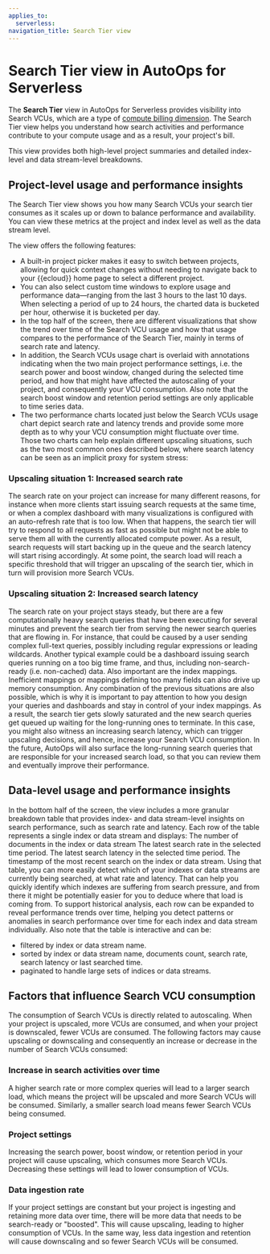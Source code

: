 ```yaml
---
applies_to:
  serverless:
navigation_title: Search Tier view
---
```


# Search Tier view in AutoOps for Serverless

The **Search Tier** view in AutoOps for Serverless provides visibility into Search VCUs, which are a type of [compute billing dimension](/deploy-manage/monitor/autoops/autoops-for-serverless.md#compute-billing-dimensions). The Search Tier view helps you understand how search activities and performance contribute to your compute usage and as a result, your project's bill. 

This view provides both high-level project summaries and detailed index-level and data stream-level breakdowns. 

## Project-level usage and performance insights

The Search Tier view shows you how many Search VCUs your search tier consumes as it scales up or down to balance performance and availability. You can view these metrics at the project and index level as well as the data stream level.

The view offers the following features:

* A built-in project picker makes it easy to switch between projects, allowing for quick context changes without needing to navigate back to your {{ecloud}} home page to select a different project.
* You can also select custom time windows to explore usage and performance data—ranging from the last 3 hours to the last 10 days. When selecting a period of up to 24 hours, the charted data is bucketed per hour, otherwise it is bucketed per day.
* In the top half of the screen, there are different visualizations that show the trend over time of the Search VCU usage and how that usage compares to the performance of the Search Tier, mainly in terms of search rate and latency.
* In addition, the Search VCUs usage chart is overlaid with annotations indicating when the two main project performance settings, i.e. the search power and boost window, changed during the selected time period, and how that might have affected the autoscaling of your project, and consequently your VCU consumption. Also note that the search boost window and retention period settings are only applicable to time series data.
* The two performance charts located just below the Search VCUs usage chart depict search rate and latency trends and provide some more depth as to why your VCU consumption might fluctuate over time. Those two charts can help explain different upscaling situations, such as the two most common ones described below, where search latency can be seen as an implicit proxy for system stress:

### Upscaling situation 1: Increased search rate
The search rate on your project can increase for many different reasons, for instance when more clients start issuing search requests at the same time, or when a complex dashboard with many visualizations is configured with an auto-refresh rate that is too low. When that happens, the search tier will try to respond to all requests as fast as possible but might not be able to serve them all with the currently allocated compute power.
As a result, search requests will start backing up in the queue and the search latency will start rising accordingly. At some point, the search load will reach a specific threshold that will trigger an upscaling of the search tier, which in turn will provision more Search VCUs.

### Upscaling situation 2: Increased search latency
The search rate on your project stays steady, but there are a few computationally heavy search queries that have been executing for several minutes and prevent the search tier from serving the newer search queries that are flowing in. 
For instance, that could be caused by a user sending complex full-text queries, possibly including regular expressions or leading wildcards. Another typical example could be a dashboard issuing search queries running on a too big time frame, and thus, including non-search-ready (i.e. non-cached) data. Also important are the index mappings. Inefficient mappings or mappings defining too many fields can also drive up memory consumption.
Any combination of the previous situations are also possible, which is why it is important to pay attention to how you design your queries and dashboards and stay in control of your index mappings.
As a result, the search tier gets slowly saturated and the new search queries get queued up waiting for the long-running ones to terminate. In this case, you might also witness an increasing search latency, which can trigger upscaling decisions, and hence, increase your Search VCU consumption.
In the future, AutoOps will also surface the long-running search queries that are responsible for your increased search load, so that you can review them and eventually improve their performance.

## Data-level usage and performance insights

In the bottom half of the screen, the view includes a more granular breakdown table that provides index- and data stream-level insights on search performance, such as search rate and latency. Each row of the table represents a single index or data stream and displays:
The number of documents in the index or data stream
The latest search rate in the selected time period.
The latest search latency in the selected time period.
The timestamp of the most recent search on the index or data stream.
Using that table, you can more easily detect which of your indexes or data streams are currently being searched, at what rate and latency. That can help you quickly identify which indexes are suffering from search pressure, and from there it might be potentially easier for you to deduce where that load is coming from.
To support historical analysis, each row can be expanded to reveal performance trends over time, helping you detect patterns or anomalies in search performance over time for each index and data stream individually.
Also note that the table is interactive and can be:
* filtered by index or data stream name.
* sorted by index or data stream name, documents count, search rate, search latency or last searched time.
* paginated to handle large sets of indices or data streams.

## Factors that influence Search VCU consumption
The consumption of Search VCUs is directly related to autoscaling. When your project is upscaled, more VCUs are consumed, and when your project is downscaled, fewer VCUs are consumed. The following factors may cause upscaling or downscaling and consequently an increase or decrease in the number of Search VCUs consumed:

### Increase in search activities over time
A higher search rate or more complex queries will lead to a larger search load, which means the project will be upscaled and more Search VCUs will be consumed. Similarly, a smaller search load means fewer Search VCUs being consumed.

### Project settings
Increasing the search power, boost window, or retention period in your project will cause upscaling, which consumes more Search VCUs. Decreasing these settings will lead to lower consumption of VCUs.

### Data ingestion rate
If your project settings are constant but your project is ingesting and retaining more data over time, there will be more data that needs to be search-ready or "boosted". This will cause upscaling, leading to higher consumption of VCUs. In the same way, less data ingestion and retention will cause downscaling and so fewer Search VCUs will be consumed.

